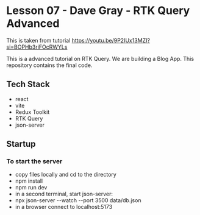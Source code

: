 # Lesson 07 - Dave Gray - RTK Query Advanced

This is taken from tutorial
https://youtu.be/9P2IUx13MZI?si=BOPHb3riFOcRWYLs

This is a advanced tutorial on RTK Query. We are building a Blog App. This repository contains the final code.

## Tech Stack

- react
- vite
- Redux Toolkit
- RTK Query
- json-server

## Startup

### To start the server

- copy files locally and cd to the directory
- npm install
- npm run dev
- in a second terminal, start json-server:
- npx json-server --watch --port 3500 data/db.json
- in a browser connect to localhost:5173
